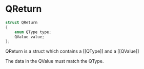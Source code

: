 # QReturn

```cpp
struct QReturn
{
    enum QType type;
    QValue value;
};
```

QReturn is a struct which contains a [[QType]] and a [[QValue]]

The data in the QValue must match the QType.